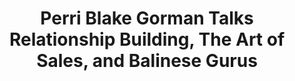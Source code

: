 ---
name: "Perri Blake Gorman"
title: "Perri Blake Gorman Talks Relationship Building, The Art of Sales, and Balinese Gurus"
episode: 21
upcoming: false
twitter_url: https://twitter.com/bethebutterfly
download_url: https://audio.simplecast.fm/2100.mp3
avatar: perri_blake_gorman.jpg
summary: |
  <a href="https://twitter.com/bethebutterfly">Perri Blake Gorman</a>, Founder of <a href="">Archive.ly</a> and one of the Co-Founders of <a href="">Unroll.me</a>, talks about how she went from being a head-hunter on Wall Street to a solo, non-technical startup founder. She also shares her process for creating meaningful relationships that pay off in the long-term.
outro_song: "Inner City Travellin' Man"
outro_artist: "Yasiin Bey + Marvin Gaye"
outro_url: http://www.youtube.com/watch?v=I7e5hfEpcMg
links:
  - :url: https://twitter.com/bethebutterfly
    :label: "Perri Blake Gorman"
  - :url: http://archive.ly/
    :label: "Archive.ly"
  - :url: https://unroll.me/
    :label: "Unroll.me"
  - :url: https://twitter.com/JoshRosenwald
    :label: "Josh Rosenwald"
  - :url: http://www.simpleasmilk.com/
    :label: "Simple as Milk"
  - :url: https://medium.com/design-startups/48321933b227
    :label: "Fuck it. Ship it."
tweetables:
  - :quote: "Bootstrapping forced me to get tight on my vision b/c I didn’t have the resources to overbuild."
    :tweet: "&quot;Bootstrapping forced me to get tight on my vision b/c I didn’t have the resources to overbuild.&quot; -@bethebutterfly"
  - :quote: "I don’t wait until I need something to create relationships with people. I do it as a practice."
    :tweet: "&quot;I don’t wait until I need something to create relationships with people. I do it as a practice.&quot; -@bethebutterfly "
  - :quote: "If you only talk to people when you need them, that’s all they'll associate your calls with."
    :tweet: "&quot;If you only talk to people when you need them, that’s all they'll associate your calls with.&quot; -@bethebutterfly"
  - :quote: "Look at founders who continue to survive. They’re the ones finding magic doors through brick walls"
    :tweet: "&quot;Look at founders who continue to survive. They’re the ones finding magic doors through brick walls&quot; -@bethebutterfly"
---